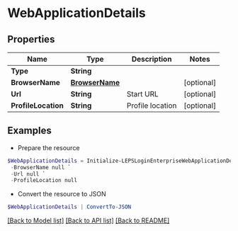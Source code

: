 # WebApplicationDetails
## Properties

Name | Type | Description | Notes
------------ | ------------- | ------------- | -------------
**Type** | **String** |  | 
**BrowserName** | [**BrowserName**](BrowserName.md) |  | [optional] 
**Url** | **String** | Start URL | [optional] 
**ProfileLocation** | **String** | Profile location | [optional] 

## Examples

- Prepare the resource
```powershell
$WebApplicationDetails = Initialize-LEPSLoginEnterpriseWebApplicationDetails  -Type null `
 -BrowserName null `
 -Url null `
 -ProfileLocation null
```

- Convert the resource to JSON
```powershell
$WebApplicationDetails | ConvertTo-JSON
```

[[Back to Model list]](../README.md#documentation-for-models) [[Back to API list]](../README.md#documentation-for-api-endpoints) [[Back to README]](../README.md)


